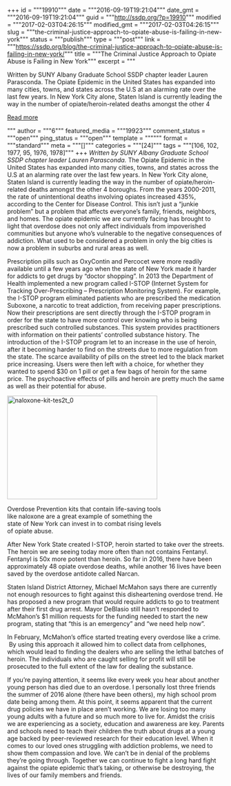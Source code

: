 +++
id = """19910"""
date = """2016-09-19T19:21:04"""
date_gmt = """2016-09-19T19:21:04"""
guid = """http://ssdp.org/?p=19910"""
modified = """2017-02-03T04:26:15"""
modified_gmt = """2017-02-03T04:26:15"""
slug = """the-criminal-justice-approach-to-opiate-abuse-is-failing-in-new-york"""
status = """publish"""
type = """post"""
link = """https://ssdp.org/blog/the-criminal-justice-approach-to-opiate-abuse-is-failing-in-new-york/"""
title = """The Criminal Justice Approach to Opiate Abuse is Failing in New York"""
excerpt = """<p>Written by SUNY Albany Graduate School SSDP chapter leader Lauren Parasconda. The Opiate Epidemic in the United States has expanded into many cities, towns, and states across the U.S at an alarming rate over the last few years. In New York City alone, Staten Island is currently leading the way in the number of opiate/heroin-related deaths amongst the other 4</p>
<div class="h10"></div>
<p><a class="more-link2 flat" href="https://ssdp.org/blog/the-criminal-justice-approach-to-opiate-abuse-is-failing-in-new-york/">Read more</a></p>
"""
author = """6"""
featured_media = """19923"""
comment_status = """open"""
ping_status = """open"""
template = """"""
format = """standard"""
meta = """[]"""
categories = """[24]"""
tags = """[106, 102, 1977, 95, 1976, 1978]"""
+++
<span style="font-weight: 400;"><em>Written by SUNY Albany Graduate School SSDP chapter leader Lauren Parasconda.
</em>
The Opiate Epidemic in the United States has expanded into many cities, towns, and states across the U.S at an alarming rate over the last few years. In New York City alone, Staten Island is currently leading the way in the number of opiate/heroin-related deaths amongst the other 4 boroughs. From the years 2000-2011, the rate of unintentional deaths involving opiates increased 435%, according to the Center for Disease Control. This isn’t just a “junkie problem” but a problem that affects everyone’s family, friends, neighbors, and homes. The opiate epidemic we are currently facing has brought to light that overdose does not only affect individuals from impoverished communities but anyone who’s vulnerable to the negative consequences of addiction. What used to be considered a problem in only the big cities is now a problem in suburbs and rural areas as well.</span>

<span style="font-weight: 400;">Prescription pills such as OxyContin and Percocet were more readily available until a few years ago when the state of New York made it harder for addicts to get drugs by “doctor shopping”. In 2013 the Department of Health implemented a new program called I-STOP (Internet System for Tracking Over-Prescribing – Prescription Monitoring System). For example, the I-STOP program eliminated patients who are prescribed the medication Suboxone, a narcotic to treat addiction, from receiving paper prescriptions. Now their prescriptions are sent directly through the I-STOP program in order for the state to have more control over knowing who is being prescribed such controlled substances. This system provides practitioners with information on their patients’ controlled substance history. The introduction of the I-STOP program let to an increase in the use of heroin, after it becoming harder to find on the streets due to more regulation from the state. The scarce availability of pills on the street led to the black market price increasing. Users were then left with a choice, for whether they wanted to spend $30 on 1 pill or get a few bags of heroin for the same price. The psychoactive effects of pills and heroin are pretty much the same as well as their potential for abuse.</span>

<div id="attachment_19923" style="width: 358px" class="wp-caption alignright"><a href="/assets/naloxone-kit-tes2t_0.jpg"><img class="wp-image-19923" src="http://ssdp.org/assets/naloxone-kit-tes2t_0-300x207.jpg" alt="naloxone-kit-tes2t_0" width="348" height="240" /></a><p class="wp-caption-text">Overdose Prevention kits that contain life-saving tools like naloxone are a great example of something the state of New York can invest in to combat rising levels of opiate abuse.</p></div>

<span style="font-weight: 400;">After New York State created I-STOP, heroin started to take over the streets. The heroin we are seeing today more often than not contains Fentanyl. Fentanyl is 50x more potent than heroin. So far in 2016, there have been approximately 48 opiate overdose deaths, while another 16 lives have been saved by the overdose antidote called Narcan. </span>

<span style="font-weight: 400;">Staten Island District Attorney, Michael McMahon says there are currently not enough resources to fight against this disheartening overdose trend. He has proposed a new program that would require addicts to go to treatment after their first drug arrest. Mayor DeBlasio still hasn’t responded to McMahon’s $1 million requests for the funding needed to start the new program, stating that “this is an emergency” and “we need help now”. </span>

<span style="font-weight: 400;">In February, McMahon’s office started treating every overdose like a crime.  By using this approach it allowed him to collect data from cellphones, which would lead to finding the dealers who are selling the lethal batches of heroin. The individuals who are caught selling for profit will still be prosecuted to the full extent of the law for dealing the substance.</span>

<span style="font-weight: 400;">If you’re paying attention, it seems like every week you hear about another young person has died due to an overdose. I personally lost three friends the summer of 2016 alone (there have been others), my high school prom date being among them. At this point, it seems apparent that the current drug policies we have in place aren’t working. We are losing too many young adults with a future and so much more to live for. Amidst the crisis we are experiencing as a society, education and awareness are key. Parents and schools need to teach their children the truth about drugs at a young age backed by peer-reviewed research for their education level. When it comes to our loved ones struggling with addiction problems, we need to show them compassion and love. We can’t be in denial of the problems they’re going through. Together we can continue to fight a long hard fight against the opiate epidemic that’s taking, or otherwise be destroying, the lives of our family members and friends.</span>

&nbsp;

